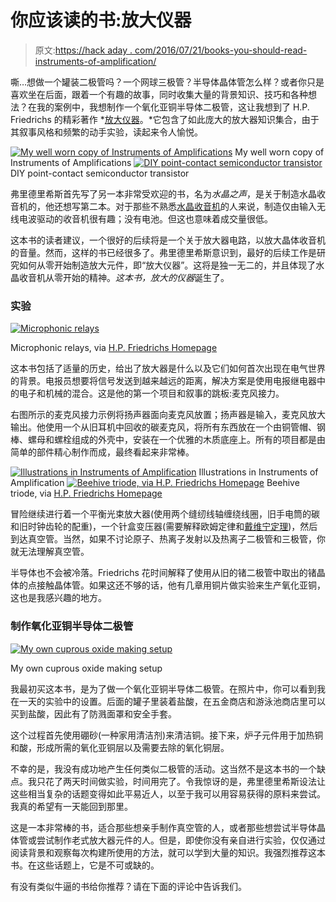 # 你应该读的书:放大仪器

> 原文:[https://hack aday . com/2016/07/21/books-you-should-read-instruments-of-amplification/](https://hackaday.com/2016/07/21/books-you-should-read-instruments-of-amplification/)

嘶…想做一个罐装二极管吗？一个网球三极管？半导体晶体管怎么样？或者你只是喜欢坐在后面，跟着一个有趣的故事，同时收集大量的背景知识、技巧和各种想法？在我的案例中，我想制作一个氧化亚铜半导体二极管，这让我想到了 H.P. Friedrichs 的精彩著作 *[放大仪器](http://www.hpfriedrichs.com/mybooks/ioa/bks-ioa.htm)。*它包含了如此庞大的放大器知识集合，由于其叙事风格和频繁的动手实验，读起来令人愉悦。

 [![My well worn copy of Instruments of Amplifications](../Images/14880c351050c3ad92433c15e6fe6388.png "My well worn copy of Instruments of Amplifications")](https://hackaday.com/2016/07/21/books-you-should-read-instruments-of-amplification/instruments_of_amplification_my_book_cover/) My well worn copy of Instruments of Amplifications [![DIY point-contact semiconductor transistor](../Images/de576fe76e8fb30593f4c0190ad466c8.png "DIY point-contact semiconductor transistor")](https://hackaday.com/2016/07/21/books-you-should-read-instruments-of-amplification/intruments_of_amplifications_photo_and_illustrations/) DIY point-contact semiconductor transistor

弗里德里希斯首先写了另一本非常受欢迎的书，名为*水晶之声*，是关于制造水晶收音机的，他还想写第二本。对于那些不熟悉[水晶收音机](http://hackaday.com/2016/04/07/getting-serious-about-crystal-radios/)的人来说，制造仅由输入无线电波驱动的收音机很有趣；没有电池。但这也意味着成交量很低。

这本书的读者建议，一个很好的后续将是一个关于放大器电路，以放大晶体收音机的音量。然而，这样的书已经很多了。弗里德里希斯意识到，最好的后续工作是研究如何从零开始制造放大元件，即“放大仪器”。这将是独一无二的，并且体现了水晶收音机从零开始的精神。*这本书，放大的仪器*诞生了。

### 实验

[![Microphonic relays](../Images/2e94c30be1cd27e7075b5296e6e62e49.png)](https://hackaday.com/wp-content/uploads/2016/07/microphonic_relays_brw2.jpg)

Microphonic relays, via [H.P. Friedrichs Homepage](http://www.hpfriedrichs.com/mybooks/ioa/bks-ioa-gallery1.htm)

这本书包括了适量的历史，给出了放大器是什么以及它们如何首次出现在电气世界的背景。电报员想要将信号发送到越来越远的距离，解决方案是使用电报继电器中的电子和机械的混合。这是他的第一个项目和叙事的跳板:麦克风接力。

右图所示的麦克风接力示例将扬声器面向麦克风放置；扬声器是输入，麦克风放大输出。他使用一个从旧耳机中回收的碳麦克风，将所有东西放在一个由铜管帽、钢棒、螺母和螺栓组成的外壳中，安装在一个优雅的木质底座上。所有的项目都是由简单的部件精心制作而成，最终看起来非常棒。

 [![Illustrations in Instruments of Amplification](../Images/54310a9dfa026f4921f257888f713ad9.png "Illustrations in Instruments of Amplification")](https://hackaday.com/2016/07/21/books-you-should-read-instruments-of-amplification/intruments_of_amplifications_illustrations/) Illustrations in Instruments of Amplification [![Beehive triode, via H.P. Friedrichs Homepage](../Images/dce0fb67b6374e85b0c5431fb0fbd151.png "Beehive triode, via H.P. Friedrichs Homepage")](https://hackaday.com/2016/07/21/books-you-should-read-instruments-of-amplification/beehive_triode_hive2/) Beehive triode, via [H.P. Friedrichs Homepage](http://www.hpfriedrichs.com/mybooks/ioa/bks-ioa-gallery2.htm)

冒险继续进行着一个平衡光束放大器(使用两个缝纫线轴缠绕线圈，旧手电筒的碳和旧时钟齿轮的配重)，一个针盒变压器(需要解释欧姆定律和[戴维宁定理](https://en.wikipedia.org/wiki/Th%C3%A9venin%27s_theorem))，然后到达真空管。当然，如果不讨论原子、热离子发射以及热离子二极管和三极管，你就无法理解真空管。

半导体也不会被冷落。Friedrichs 花时间解释了使用从旧的锗二极管中取出的锗晶体的点接触晶体管。如果这还不够的话，他有几章用铜片做实验来生产氧化亚铜，这也是我感兴趣的地方。

### 制作氧化亚铜半导体二极管

[![My own cuprous oxide making setup](../Images/778ef2441c24f6a1558958b5437e1898.png)](https://hackaday.com/wp-content/uploads/2016/07/2nd_cu2o_using_hcl_acid_attempt.jpg)

My own cuprous oxide making setup

我最初买这本书，是为了做一个氧化亚铜半导体二极管。在照片中，你可以看到我在一天的实验中的设置。后面的罐子里装着盐酸，在五金商店和游泳池商店里可以买到盐酸，因此有了防溅面罩和安全手套。

这个过程首先使用硼砂(一种家用清洁剂)来清洁铜。接下来，炉子元件用于加热铜和酸，形成所需的氧化亚铜层以及需要去除的氧化铜层。

不幸的是，我没有成功地产生任何类似二极管的活动。这当然不是这本书的一个缺点。我只花了两天时间做实验，时间用完了。令我惊讶的是，弗里德里希斯设法让这些相当复杂的话题变得如此平易近人，以至于我可以用容易获得的原料来尝试。我真的希望有一天能回到那里。

这是一本非常棒的书，适合那些想亲手制作真空管的人，或者那些想尝试半导体晶体管或尝试制作老式放大器元件的人。但是，即使你没有亲自进行实验，仅仅通过阅读背景和观察每次构建所使用的方法，就可以学到大量的知识。我强烈推荐这本书。在这些话题上，它是不可或缺的。

有没有类似牛逼的书给你推荐？请在下面的评论中告诉我们。